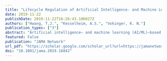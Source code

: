 ```yaml
---
title: "Lifecycle Regulation of Artificial Intelligence- and Machine Learning Based Software Devices in Medicine"
date: 2019-11-22
publishDate: 2019-11-22T16:26:43.106027Z
authors: ["Hwang, T.J.", "Kesselheim, A.S.", "Vokinger, K. N."]
publication_types: ["3"]
abstract: "Artificial intelligence– and machine learning (AI/ML)–based technologies aim to improve patient care by uncovering new insights from the vast amount of data generated by an individual patient and by the collective experience of many patients. Machine learning is an AI technique that trains software algorithms to learn from and act on new data to continuously improve performance. In 2018, the US Food and Drug Administration (FDA) cleared the first AI/ML-based software (a program for diabetic retinopathy) that provides screening decisions without needing clinician interpretation. Although such technologies hold promise, they also raise questions about their safety and effectiveness. In April 2019, the FDA announced that it was reviewing how to regulate AI/ML-based software. The distinctive characteristics of AI/ML-based software require a regulatory approach that spans the lifecycle of these technologies, allowing necessary steps to improve treatment while ensuring that the algorithm is safe."
featured: False
publication: "JAMA Network"
url_pdf: "https://scholar.google.com/scholar_url?url=https://jamanetwork.com/journals/jama/articlepdf/2756194/jama_hwang_2019_vp_190145.pdf&hl=en&sa=T&oi=ucasa&ct=usl&ei=uOhgX8blK8TCmAH48qmwDA&scisig=AAGBfm2u3MpkY8ELh39gXHuVGR6xA0Q4Lg"
doi: "10.1001/jama.2019.16842"
---
```

